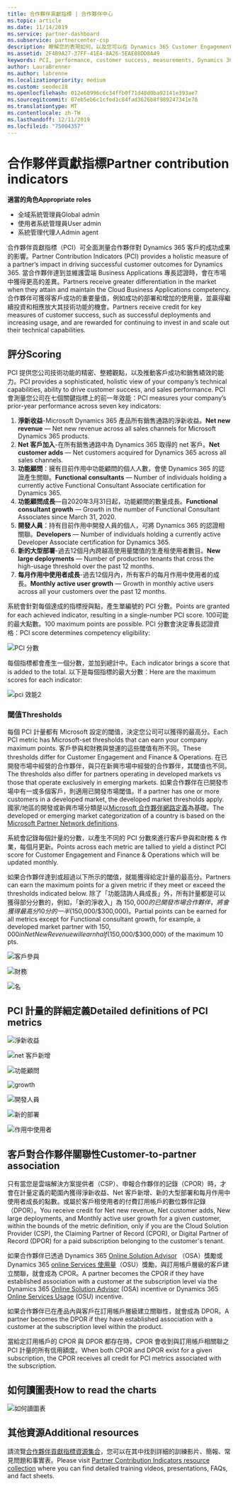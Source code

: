 ```yaml
---
title: 合作夥伴貢獻指標 | 合作夥伴中心
ms.topic: article
ms.date: 11/14/2019
ms.service: partner-dashboard
ms.subservice: partnercenter-csp
description: 瞭解您的表現如何，以及您可以在 Dynamics 365 Customer Engagement 或 Dynamics 365 財務和營運方面做什麼改進
ms.assetid: 2F4B9A27-37FF-41E4-8A26-5EAE88DD8A49
keywords: PCI, performance, customer success, measurements, Dynamics 365, 績效, 客戶成功, 測量
author: LauraBrenner
ms.author: labrenne
ms.localizationpriority: medium
ms.custom: seodec18
ms.openlocfilehash: 012e60996c6c34ffb0f71d48d0ba92141e393ae7
ms.sourcegitcommit: 07eb5eb6c1cfed1c84fad3626b8f989247341e70
ms.translationtype: MT
ms.contentlocale: zh-TW
ms.lasthandoff: 12/11/2019
ms.locfileid: "75004357"
---
```

# <a name="partner-contribution-indicators"></a><span data-ttu-id="bb453-104">合作夥伴貢獻指標</span><span class="sxs-lookup"><span data-stu-id="bb453-104">Partner contribution indicators</span></span>

<span data-ttu-id="bb453-105">**適當的角色**</span><span class="sxs-lookup"><span data-stu-id="bb453-105">**Appropriate roles**</span></span>
-   <span data-ttu-id="bb453-106">全域系統管理員</span><span class="sxs-lookup"><span data-stu-id="bb453-106">Global admin</span></span>
-   <span data-ttu-id="bb453-107">使用者系統管理員</span><span class="sxs-lookup"><span data-stu-id="bb453-107">User admin</span></span>
-   <span data-ttu-id="bb453-108">系統管理代理人</span><span class="sxs-lookup"><span data-stu-id="bb453-108">Admin agent</span></span>

<span data-ttu-id="bb453-109">合作夥伴貢獻指標（PCI）可全面測量合作夥伴對 Dynamics 365 客戶的成功成果的影響。</span><span class="sxs-lookup"><span data-stu-id="bb453-109">Partner Contribution Indicators (PCI) provides a holistic measure of a partner’s impact in driving successful customer outcomes for Dynamics 365.</span></span> <span data-ttu-id="bb453-110">當合作夥伴達到並維護雲端 Business Applications 專長認證時，會在市場中獲得更高的差異。</span><span class="sxs-lookup"><span data-stu-id="bb453-110">Partners receive greater differentiation in the market when they attain and maintain the Cloud Business Applications competency.</span></span>  <span data-ttu-id="bb453-111">合作夥伴可獲得客戶成功的重要量值，例如成功的部署和增加的使用量，並贏得繼續投資和相應放大其技術功能的機會。</span><span class="sxs-lookup"><span data-stu-id="bb453-111">Partners receive credit for key measures of customer success, such as successful deployments and increasing usage, and are rewarded for continuing to invest in and scale out their technical capabilities.</span></span> 

## <a name="scoring"></a><span data-ttu-id="bb453-112">評分</span><span class="sxs-lookup"><span data-stu-id="bb453-112">Scoring</span></span>

<span data-ttu-id="bb453-113">PCI 提供您公司技術功能的精密、整體觀點，以及推動客戶成功和銷售績效的能力。</span><span class="sxs-lookup"><span data-stu-id="bb453-113">PCI provides a sophisticated, holistic view of your company’s technical capabilities, ability to drive customer success, and sales performance.</span></span> <span data-ttu-id="bb453-114">PCI 會測量您公司在七個關鍵指標上的前一年效能：</span><span class="sxs-lookup"><span data-stu-id="bb453-114">PCI measures your company’s prior-year performance across seven key indicators:</span></span>

1. <span data-ttu-id="bb453-115">**淨新收益**-Microsoft Dynamics 365 產品所有銷售通路的淨新收益。</span><span class="sxs-lookup"><span data-stu-id="bb453-115">**Net new revenue** — Net new revenue across all sales channels for Microsoft Dynamics 365 products.</span></span>
2. <span data-ttu-id="bb453-116">**Net 客戶加入**-在所有銷售通路中為 Dynamics 365 取得的 net 客戶。</span><span class="sxs-lookup"><span data-stu-id="bb453-116">**Net customer adds** — Net customers acquired for Dynamics 365 across all sales channels.</span></span>
3. <span data-ttu-id="bb453-117">**功能顧問**：擁有目前作用中功能顧問的個人人數，會使 Dynamics 365 的認證產生關聯。</span><span class="sxs-lookup"><span data-stu-id="bb453-117">**Functional consultants** — Number of individuals holding a currently active Functional Consultant Associate certification for Dynamics 365.</span></span>
4. <span data-ttu-id="bb453-118">**功能顧問成長**—自2020年3月31日起，功能顧問的數量成長。</span><span class="sxs-lookup"><span data-stu-id="bb453-118">**Functional consultant growth** — Growth in the number of Functional Consultant Associates since March 31, 2020.</span></span>
5. <span data-ttu-id="bb453-119">**開發人員**：持有目前作用中開發人員的個人，可將 Dynamics 365 的認證相關聯。</span><span class="sxs-lookup"><span data-stu-id="bb453-119">**Developers** — Number of individuals holding a currently active Developer Associate certification for Dynamics 365.</span></span>
6. <span data-ttu-id="bb453-120">**新的大型部署**-過去12個月內跨越高使用量閾值的生產租使用者數目。</span><span class="sxs-lookup"><span data-stu-id="bb453-120">**New large deployments** — Number of production tenants that cross the high-usage threshold over the past 12 months.</span></span>
7. <span data-ttu-id="bb453-121">**每月作用中使用者成長**-過去12個月內，所有客戶的每月作用中使用者的成長。</span><span class="sxs-lookup"><span data-stu-id="bb453-121">**Monthly active user growth** — Growth in monthly active users across all your customers over the past 12 months.</span></span>

<span data-ttu-id="bb453-122">系統會針對每個達成的指標授與點，產生單編號的 PCI 分數。</span><span class="sxs-lookup"><span data-stu-id="bb453-122">Points are granted for each achieved indicator, resulting in a single-number PCI score.</span></span> <span data-ttu-id="bb453-123">100可能的最大點數。</span><span class="sxs-lookup"><span data-stu-id="bb453-123">100 maximum points are possible.</span></span> <span data-ttu-id="bb453-124">PCI 分數會決定專長認證資格：</span><span class="sxs-lookup"><span data-stu-id="bb453-124">PCI score determines competency eligibility:</span></span>

![PCI 分數](images/pcinew1.png)

<span data-ttu-id="bb453-126">每個指標都會產生一個分數，並加到總計中。</span><span class="sxs-lookup"><span data-stu-id="bb453-126">Each indicator brings a score that is added to the total.</span></span> <span data-ttu-id="bb453-127">以下是每個指標的最大分數：</span><span class="sxs-lookup"><span data-stu-id="bb453-127">Here are the maximum scores for each indicator:</span></span>


![pci 效能2](images/pci1.png)

### <a name="thresholds"></a><span data-ttu-id="bb453-129">閾值</span><span class="sxs-lookup"><span data-stu-id="bb453-129">Thresholds</span></span>

<span data-ttu-id="bb453-130">每個 PCI 計量都有 Microsoft 設定的閾值，決定您公司可以獲得的最高分。</span><span class="sxs-lookup"><span data-stu-id="bb453-130">Each PCI metric has Microsoft-set thresholds that can earn your company maximum points.</span></span> <span data-ttu-id="bb453-131">客戶參與和財務與營運的這些閾值有所不同。</span><span class="sxs-lookup"><span data-stu-id="bb453-131">These thresholds differ for Customer Engagement and Finance & Operations.</span></span> <span data-ttu-id="bb453-132">在已開發市場中經營的合作夥伴，與只在新興市場中經營的合作夥伴，其閾值也不同。</span><span class="sxs-lookup"><span data-stu-id="bb453-132">The thresholds also differ for partners operating in developed markets vs those that operate exclusively in emerging markets.</span></span> <span data-ttu-id="bb453-133">如果合作夥伴在已開發市場中有一或多個客戶，則適用已開發市場閾值。</span><span class="sxs-lookup"><span data-stu-id="bb453-133">If a partner has one or more customers in a developed market, the developed market thresholds apply.</span></span> <span data-ttu-id="bb453-134">國家/地區的開發或新興市場分類是以[Microsoft 合作夥伴網路定義](https://assets.microsoft.com/MPN-developed-and-emerging-countries-list.pdf)為基礎。</span><span class="sxs-lookup"><span data-stu-id="bb453-134">The developed or emerging market categorization of a country is based on the [Microsoft Partner Network definitions](https://assets.microsoft.com/MPN-developed-and-emerging-countries-list.pdf).</span></span>

<span data-ttu-id="bb453-135">系統會記錄每個計量的分數，以產生不同的 PCI 分數來進行客戶參與和財務 & 作業，每個月更新。</span><span class="sxs-lookup"><span data-stu-id="bb453-135">Points across each metric are tallied to yield a distinct PCI score for Customer Engagement and Finance & Operations which will be updated monthly.</span></span>

<span data-ttu-id="bb453-136">如果合作夥伴達到或超過以下所示的閾值，就能獲得給定計量的最高分。</span><span class="sxs-lookup"><span data-stu-id="bb453-136">Partners can earn the maximum points for a given metric if they meet or exceed the thresholds indicated below.</span></span> <span data-ttu-id="bb453-137">除了「功能諮詢人員成長」外，所有計量都是可以獲得部分分數的，例如，「新的淨收入」為 $150,000 的已開發市場合作夥伴，將會獲得最高分 10 分的一半 ($150,000/$300,000)。</span><span class="sxs-lookup"><span data-stu-id="bb453-137">Partial points can be earned for all metrics except for Functional consultant growth, for example, a developed market partner with $150,000 in Net New Revenue will earn half ($150,000/$300,000) of the maximum 10 pts.</span></span>

![客戶參與](images/pci/table_1.png)

![財務](images/pci/TABLE_2.png)

![名](images/pci/table_3.png)

## <a name="detailed-definitions-of-pci-metrics"></a><span data-ttu-id="bb453-141">PCI 計量的詳細定義</span><span class="sxs-lookup"><span data-stu-id="bb453-141">Detailed definitions of PCI metrics</span></span>

![淨新收益](images/net_new1.png)

![net 客戶新增](images/netcustomer.png)

![功能顧問](images/pci/functional_consultants.png)

![growth](images/pci/functional_consultant_growth.png)

![開發人員](images/pci/developers.png)

![新的部署](images/pci/new_large_deployments.png)

![作用中使用者](images/pci/monthly_active_user_growth.png)


## <a name="customer-to-partner-association"></a><span data-ttu-id="bb453-149">客戶對合作夥伴關聯性</span><span class="sxs-lookup"><span data-stu-id="bb453-149">Customer-to-partner association</span></span>

<span data-ttu-id="bb453-150">只有當您是雲端解決方案提供者（CSP）、申報合作夥伴的記錄（CPOR）時，才會在計量定義的範圍內獲得淨新收益、Net 客戶新增、新的大型部署和每月作用中使用者成長的點數。或屬於客戶租使用者的付費訂用帳戶的數位夥伴記錄（DPOR）。</span><span class="sxs-lookup"><span data-stu-id="bb453-150">You receive credit for Net new revenue, Net customer adds, New large deployments, and Monthly active user growth for a given customer, within the bounds of the metric definition, only if you are the Cloud Solution Provider (CSP), the Claiming Partner of Record (CPOR), or Digital Partner of Record (DPOR) for a paid subscription belonging to the customer's tenant.</span></span>

<span data-ttu-id="bb453-151">如果合作夥伴已透過 Dynamics 365 [Online Solution Advisor](https://support.microsoft.com/en-us/help/4501560/online-services-advisor-osa-sell-incentives-faq) （OSA）獎勵或 Dynamics 365 [online Services 使用量](https://support.microsoft.com/en-us/help/3082044/become-eligible-for-the-online-services-usage-incentive-program)（OSU）獎勵，與訂用帳戶層級的客戶建立關聯，就會成為 CPOR。</span><span class="sxs-lookup"><span data-stu-id="bb453-151">A partner becomes the CPOR if they have established association with a customer at the subscription level via the Dynamics 365 [Online Solution Advisor](https://support.microsoft.com/en-us/help/4501560/online-services-advisor-osa-sell-incentives-faq) (OSA) incentive or Dynamics 365 [Online Services Usage](https://support.microsoft.com/en-us/help/3082044/become-eligible-for-the-online-services-usage-incentive-program) (OSU) incentive.</span></span>

<span data-ttu-id="bb453-152">如果合作夥伴已在產品內與客戶在訂用帳戶層級建立關聯性，就會成為 DPOR。</span><span class="sxs-lookup"><span data-stu-id="bb453-152">A partner becomes the DPOR if they have established association with a customer at the subscription level within the product.</span></span>

<span data-ttu-id="bb453-153">當給定訂用帳戶的 CPOR 與 DPOR 都存在時，CPOR 會收到與訂用帳戶相關聯之 PCI 計量的所有信用額度。</span><span class="sxs-lookup"><span data-stu-id="bb453-153">When both CPOR and DPOR exist for a given subscription, the CPOR receives all credit for PCI metrics associated with the subscription.</span></span>

## <a name="how-to-read-the-charts"></a><span data-ttu-id="bb453-154">如何讀圖表</span><span class="sxs-lookup"><span data-stu-id="bb453-154">How to read the charts</span></span>

![如何讀圖表](images/pci2.png)

## <a name="additional-resources"></a><span data-ttu-id="bb453-156">其他資源</span><span class="sxs-lookup"><span data-stu-id="bb453-156">Additional resources</span></span>

<span data-ttu-id="bb453-157">請流覽[合作夥伴貢獻指標資源集合](https://partner.microsoft.com/asset/collection/pci-learn#/)，您可以在其中找到詳細的訓練影片、簡報、常見問題和事實表。</span><span class="sxs-lookup"><span data-stu-id="bb453-157">Please visit [Partner Contribution Indicators resource collection](https://partner.microsoft.com/asset/collection/pci-learn#/) where you can find detailed training videos, presentations, FAQs, and fact sheets.</span></span> 




